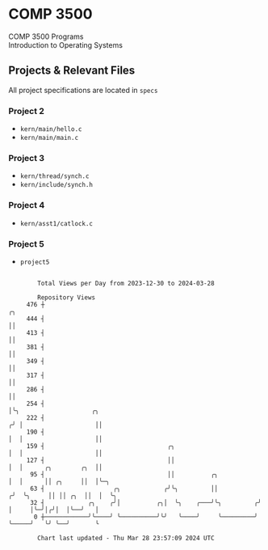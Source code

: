 # COMP 3500
COMP 3500 Programs  
Introduction to Operating Systems  
## Projects & Relevant Files
All project specifications are located in `specs`
### Project 2
- `kern/main/hello.c`
- `kern/main/main.c`
### Project 3
- `kern/thread/synch.c`
- `kern/include/synch.h`
### Project 4
- `kern/asst1/catlock.c`
### Project 5
- `project5`

```

        Total Views per Day from 2023-12-30 to 2024-03-28

        Repository Views
     476 ┼                                                             ╭╮
     444 ┤                                                             ││
     413 ┤                                                             ││
     381 ┤                                                             ││
     349 ┤                                                             ││
     317 ┤                                                             ││
     286 ┤                                                             ││
     254 ┤                                                             │╰╮                    ╭╮
     222 ┤                                                            ╭╯ │                    ││
     190 ┤                                                            │  │                    ││
     159 ┤                                  ╭╮                        │  │                    ││
     127 ┤                                  ││                        │  │      ╭╮        ╭╮  ││
      95 ┤                                  ││          ╭╮            │  │      ││ ╭╮     ││  │╰─╮
      63 ┤                   ╭╮            ╭╯╰╮         ││           ╭╯  ╰╮     ││ ││ ╭╮  ││  │  ╰╮
      32 ┤            ╭╮    ╭╯│          ╭╮│  ╰╮    ╭───╯╰╮         ╭╯    │     │╰─╯│╭╯│  │╰──╯   │
       0 ┼────────────╯╰────╯ ╰──────────╯╰╯   ╰────╯     ╰─────────╯     ╰─────╯   ╰╯ ╰──╯       ╰

        Chart last updated - Thu Mar 28 23:57:09 2024 UTC
        
```
